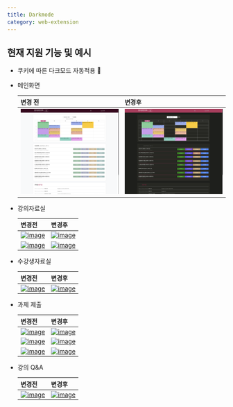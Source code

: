 ```yaml
---
title: Darkmode
category: web-extension
---
```

## 현재 지원 기능 및 예시

- 쿠키에 따른 다크모드 자동적용 🍪

- 메인화면

  | 변경 전                                                      | 변경후                                                       |
  | ------------------------------------------------------------ | ------------------------------------------------------------ |
  | [![main page before dark mode](https://github.com/teamkw/PangBot-Web-Extension/raw/main/images/beforeDarkMode.png)](https://github.com/teamkw/PangBot-Web-Extension/blob/main/images/beforeDarkMode.png) | [![main page after dark mode](https://github.com/teamkw/PangBot-Web-Extension/raw/main/images/afterDarkMode.png)](https://github.com/teamkw/PangBot-Web-Extension/blob/main/images/afterDarkMode.png) |

  

- 강의자료실

  | 변경전                                                       | 변경후                                                       |
  | ------------------------------------------------------------ | ------------------------------------------------------------ |
  | [![image](https://user-images.githubusercontent.com/57699212/98831761-50cd2400-247f-11eb-8adf-79aa25a431ed.png)](https://user-images.githubusercontent.com/57699212/98831761-50cd2400-247f-11eb-8adf-79aa25a431ed.png) | [![image](https://user-images.githubusercontent.com/57699212/98831629-28ddc080-247f-11eb-8816-7b2b10b921b7.png)](https://user-images.githubusercontent.com/57699212/98831629-28ddc080-247f-11eb-8816-7b2b10b921b7.png) |
  | [![image](https://user-images.githubusercontent.com/57699212/98833182-13699600-2481-11eb-9fac-23e83a82c49a.png)](https://user-images.githubusercontent.com/57699212/98833182-13699600-2481-11eb-9fac-23e83a82c49a.png) | [![image](https://user-images.githubusercontent.com/57699212/98833094-fb921200-2480-11eb-8ae9-fdbf4d6e4d27.png)](https://user-images.githubusercontent.com/57699212/98833094-fb921200-2480-11eb-8ae9-fdbf4d6e4d27.png) |

- 수강생자료실

    | 변경전                                                       | 변경후                                                       |
    | ------------------------------------------------------------ | ------------------------------------------------------------ |
    | [![image](https://user-images.githubusercontent.com/57699212/98833435-5a578b80-2481-11eb-9f8b-37803a8a61a2.png)](https://user-images.githubusercontent.com/57699212/98833435-5a578b80-2481-11eb-9f8b-37803a8a61a2.png) | [![image](https://user-images.githubusercontent.com/57699212/98833465-693e3e00-2481-11eb-80c7-9a24d5cf5eb9.png)](https://user-images.githubusercontent.com/57699212/98833465-693e3e00-2481-11eb-80c7-9a24d5cf5eb9.png) |

- 과제 제출

    | 변경전                                                       | 변경후                                                       |
    | ------------------------------------------------------------ | ------------------------------------------------------------ |
    | [![image](https://user-images.githubusercontent.com/57699212/98833592-938ffb80-2481-11eb-8743-bb9b5c4fbdb6.png)](https://user-images.githubusercontent.com/57699212/98833592-938ffb80-2481-11eb-8743-bb9b5c4fbdb6.png) | [![image](https://user-images.githubusercontent.com/57699212/98833653-a4407180-2481-11eb-83e8-6dd470e9d5ad.png)](https://user-images.githubusercontent.com/57699212/98833653-a4407180-2481-11eb-83e8-6dd470e9d5ad.png) |
    | [![image](https://user-images.githubusercontent.com/57699212/98833797-ce922f00-2481-11eb-9bed-01f43115b67e.png)](https://user-images.githubusercontent.com/57699212/98833797-ce922f00-2481-11eb-9bed-01f43115b67e.png) | [![image](https://user-images.githubusercontent.com/57699212/98833776-c508c700-2481-11eb-8783-dc8962060002.png)](https://user-images.githubusercontent.com/57699212/98833776-c508c700-2481-11eb-8783-dc8962060002.png) |
    | [![image](https://user-images.githubusercontent.com/57699212/98834117-2e88d580-2482-11eb-807f-f85f5dc2600d.png)](https://user-images.githubusercontent.com/57699212/98834117-2e88d580-2482-11eb-807f-f85f5dc2600d.png) | [![image](https://user-images.githubusercontent.com/57699212/98834242-50825800-2482-11eb-8a86-4fa3f4fcaa5b.png)](https://user-images.githubusercontent.com/57699212/98834242-50825800-2482-11eb-8a86-4fa3f4fcaa5b.png) |

- 강의 Q&A

    | 변경전                                                       | 변경후                                                       |
    | ------------------------------------------------------------ | ------------------------------------------------------------ |
    | [![image](https://user-images.githubusercontent.com/57699212/98834730-e4542400-2482-11eb-952c-08ef532c10c7.png)](https://user-images.githubusercontent.com/57699212/98834730-e4542400-2482-11eb-952c-08ef532c10c7.png) | [![image](https://user-images.githubusercontent.com/57699212/98834627-c4bcfb80-2482-11eb-80f1-d030c3e11678.png)](https://user-images.githubusercontent.com/57699212/98834627-c4bcfb80-2482-11eb-80f1-d030c3e11678.png) |




